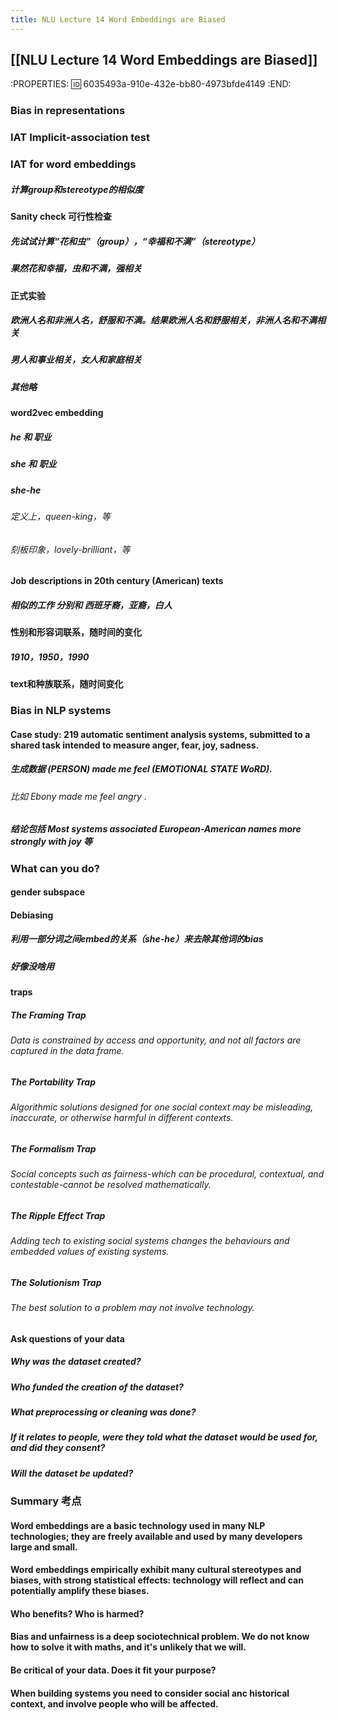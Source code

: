 ```yaml
---
title: NLU Lecture 14 Word Embeddings are Biased
---
```


## 

##
## [[NLU Lecture 14 Word Embeddings are Biased]]
:PROPERTIES:
:id: 6035493a-910e-432e-bb80-4973bfde4149
:END:
### Bias in representations
### IAT Implicit-association test
### IAT for word embeddings

##### 计算group和stereotype的相似度

#### Sanity check 可行性检查

##### 先试试计算“花和虫”（group），“幸福和不满”（stereotype）

##### 果然花和幸福，虫和不满，强相关

#### 正式实验

##### 欧洲人名和非洲人名，舒服和不满。结果欧洲人名和舒服相关，非洲人名和不满相关

##### 男人和事业相关，女人和家庭相关
##### 其他略
#### word2vec embedding
##### he 和 职业
##### she 和 职业
##### she-he
###### 定义上，queen-king，等
###### 刻板印象，lovely-brilliant，等
#### Job descriptions in 20th century (American) texts
##### 相似的工作 分别和 西班牙裔，亚裔，白人
#### 性别和形容词联系，随时间的变化
##### 1910，1950，1990
#### text和种族联系，随时间变化
### Bias in NLP systems

#### Case study: **219 automatic sentiment analysis systems**, submitted to a shared task intended to measure **anger, fear, joy, sadness**.

##### 生成数据  (PERSON) made me feel (EMOTIONAL STATE WoRD).

###### 比如 Ebony made me feel angry .

##### 结论包括 Most systems associated European-American names more strongly with joy 等

### What can you do?

#### gender subspace

#### Debiasing

##### 利用一部分词之间embed的关系（she-he）来去除其他词的bias

##### 好像没啥用

#### traps

##### The Framing Trap

###### Data is constrained by access and opportunity, and not all factors are captured in the data frame.

##### The Portability Trap

###### Algorithmic solutions designed for one social context may be misleading, inaccurate, or otherwise harmful in different contexts.

##### The Formalism Trap

###### Social concepts such as fairness-which can be procedural, contextual, and contestable-cannot be resolved mathematically.

##### The Ripple Effect Trap

###### Adding tech to existing social systems changes the behaviours and embedded values of existing systems.

##### The Solutionism Trap

###### The best solution to a problem may not involve technology.

#### Ask questions of your data

##### Why was the dataset created?

##### Who funded the creation of the dataset?

##### What preprocessing or cleaning was done?

##### If it relates to people, were they told what the dataset would be used for, and did they consent?
##### Will the dataset be updated?

### Summary 考点

#### Word embeddings are a basic technology used in many NLP technologies; they are freely available and used by many developers large and small.

#### Word embeddings empirically exhibit many cultural stereotypes and biases, with strong statistical effects: technology will reflect and can potentially amplify these biases.

#### Who benefits? Who is harmed?

#### Bias and unfairness is a deep sociotechnical problem. We do not know how to solve it with maths, and it's unlikely that we will.

#### Be critical of your data. Does it fit your purpose?

#### When building systems you need to consider social anc historical context, and involve people who will be affected.